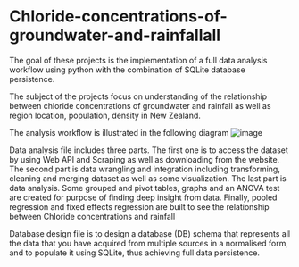 # Chloride-concentrations-of-groundwater-and-rainfallall

The goal of these projects is the implementation of a full data analysis workflow using python with the combination of SQLite database persistence.

The subject of the projects focus on understanding of the relationship between chloride concentrations of groundwater and rainfall as well as region location, population, density in New Zealand.

The analysis workflow is illustrated in the following diagram
![image](https://user-images.githubusercontent.com/89386659/162642960-1921dca9-509b-4ae8-b01c-4c1b0146a03c.png)


Data analysis file includes three parts. The first one is to access the dataset by using Web API and Scraping as well as downloading from the website. The second part is data wrangling and integration including transforming, cleaning and merging dataset as well as some visualization. The last part is data analysis. Some grouped and pivot tables, graphs and an ANOVA test are created for purpose of finding deep insight from data. Finally, pooled regression and fixed effects regression are built to see the relationship between Chloride concentrations and rainfall

Database design file is to design a database (DB) schema that represents all the data that you have acquired from multiple sources in a normalised form, and to populate it using SQLite, thus achieving full data persistence.
